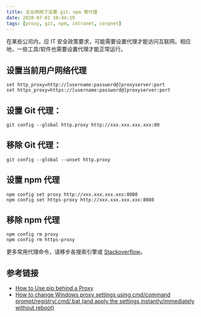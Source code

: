 ```yaml
---
title: 企业网络下设置 git、npm 等代理
date: 2020-07-01 10:44:19
tags: [proxy, git, npm, intranet, corpnet]
---
```


在某些公司内，应 IT 安全政策要求，可能需要设置代理才能访问互联网。相应地，一些工具/软件也需要设置代理才能正常运行。

## 设置当前用户网络代理 

``` shell
set http_proxy=http://[username:password@]proxyserver:port
set https_proxy=https://[username:password@]proxyserver:port
```

## 设置 Git 代理：

``` shell
git config --global http.proxy http://xxx.xxx.xxx.xxx:80
```

## 移除 Git 代理：

``` shell
git config --global --unset http.proxy
```

## 设置 npm 代理

``` shell
npm config set proxy http://xxx.xxx.xxx.xxx:8080
npm config set https-proxy http://xxx.xxx.xxx.xxx:8080
```

## 移除 npm 代理

``` shell
npm config rm proxy
npm config rm https-proxy
```

更多常用代理命令，请移步各搜索引擎或 [Stackoverflow](https://stackoverflow.com)。

## 参考链接

- [How to Use pip behind a Proxy](http://leifengblog.net/blog/how-to-use-pip-behind-a-proxy/)
- [How to change Windows proxy settings using cmd/command prompt/registry/.cmd/.bat (and apply the settings instantly/immediately without reboot)](https://dannyda.com/2019/12/13/how-to-change-windows-proxy-settings-using-cmd-command-prompt-registry-cmd-bat)
